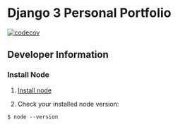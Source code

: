 # Django 3 Personal Portfolio

[![codecov](https://codecov.io/gh/AVI-ON/avi-on-models/branch/master/graph/badge.svg?token=pZZXKmprRG)](https://codecov.io/gh/AVI-ON/avi-on-models)

## Developer Information

### Install Node

1.  [Install node](http://nodejs.org/download)

2.  Check your installed node version:

```
$ node --version
```
